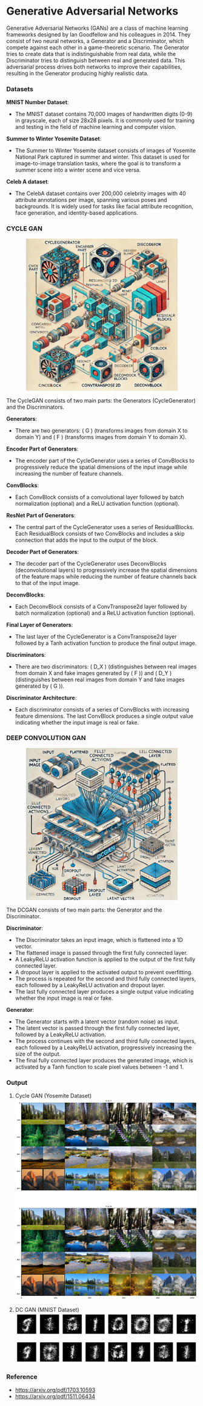 # Generative Adversarial Networks

Generative Adversarial Networks (GANs) are a class of machine learning frameworks designed by Ian Goodfellow and his colleagues in 2014. They consist of two neural networks, a Generator and a Discriminator, which compete against each other in a game-theoretic scenario. The Generator tries to create data that is indistinguishable from real data, while the Discriminator tries to distinguish between real and generated data. This adversarial process drives both networks to improve their capabilities, resulting in the Generator producing highly realistic data.


### Datasets

**MNIST Number Dataset**:

- The MNIST dataset contains 70,000 images of handwritten digits (0-9) in grayscale, each of size 28x28 pixels. It is commonly used for training and testing in the field of machine learning and computer vision.

**Summer to Winter Yosemite Dataset**:

- The Summer to Winter Yosemite dataset consists of images of Yosemite National Park captured in summer and winter. This dataset is used for image-to-image translation tasks, where the goal is to transform a summer scene into a winter scene and vice versa.

**Celeb A dataset**:
- The CelebA dataset contains over 200,000 celebrity images with 40 attribute annotations per image, spanning various poses and backgrounds. It is widely used for tasks like facial attribute recognition, face generation, and identity-based applications.


### CYCLE GAN

<p align="center">
  <img src="https://github.com/Iaryan-21/GAN/blob/main/assets/CycleGAN.webp" alt="Cycle GAN" width="400"/>
</p>

The CycleGAN consists of two main parts: the Generators (CycleGenerator) and the Discriminators.

**Generators**:
- There are two generators: \( G \) (transforms images from domain X to domain Y) and \( F \) (transforms images from domain Y to domain X).
  
**Encoder Part of Generators**:
- The encoder part of the CycleGenerator uses a series of ConvBlocks to progressively reduce the spatial dimensions of the input image while increasing the number of feature channels.
  
**ConvBlocks**:
- Each ConvBlock consists of a convolutional layer followed by batch normalization (optional) and a ReLU activation function (optional).
  
**ResNet Part of Generators**:
- The central part of the CycleGenerator uses a series of ResidualBlocks. Each ResidualBlock consists of two ConvBlocks and includes a skip connection that adds the input to the output of the block.
  
**Decoder Part of Generators**:
- The decoder part of the CycleGenerator uses DeconvBlocks (deconvolutional layers) to progressively increase the spatial dimensions of the feature maps while reducing the number of feature channels back to that of the input image.
  
**DeconvBlocks**:
- Each DeconvBlock consists of a ConvTranspose2d layer followed by batch normalization (optional) and a ReLU activation function (optional).
  
**Final Layer of Generators**:
- The last layer of the CycleGenerator is a ConvTranspose2d layer followed by a Tanh activation function to produce the final output image.
  
**Discriminators**:
- There are two discriminators: \( D_X \) (distinguishes between real images from domain X and fake images generated by \( F \)) and \( D_Y \) (distinguishes between real images from domain Y and fake images generated by \( G \)).
  
**Discriminator Architecture**:
- Each discriminator consists of a series of ConvBlocks with increasing feature dimensions. The last ConvBlock produces a single output value indicating whether the input image is real or fake.

### DEEP CONVOLUTION GAN

<p align="center">
  <img src="https://github.com/Iaryan-21/GAN/blob/main/assets/DC_GAN.webp" alt="Deep Convolution GAN" width="400"/>
</p>

The DCGAN consists of two main parts: the Generator and the Discriminator.

**Discriminator**:

- The Discriminator takes an input image, which is flattened into a 1D vector.
- The flattened image is passed through the first fully connected layer.
- A LeakyReLU activation function is applied to the output of the first fully connected layer.
- A dropout layer is applied to the activated output to prevent overfitting.
- The process is repeated for the second and third fully connected layers, each followed by a LeakyReLU activation and dropout layer.
- The last fully connected layer produces a single output value indicating whether the input image is real or fake.

**Generator**:

- The Generator starts with a latent vector (random noise) as input.
- The latent vector is passed through the first fully connected layer, followed by a LeakyReLU activation.
- The process continues with the second and third fully connected layers, each followed by a LeakyReLU activation, progressively increasing the size of the output.
- The final fully connected layer produces the generated image, which is activated by a Tanh function to scale pixel values between -1 and 1.

### Output
1. Cycle GAN (Yosemite Dataset)
![Cycle GAN OPT](https://github.com/Iaryan-21/GAN/blob/main/assets/cycle_gan_opt.png)

2. DC GAN (MNIST Dataset)
![DC GAN OPT](https://github.com/Iaryan-21/GAN/blob/main/assets/DC_GAN_opt.png)

### Reference

- https://arxiv.org/pdf/1703.10593
- https://arxiv.org/pdf/1511.06434
